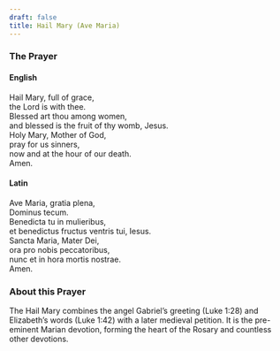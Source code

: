 ```yaml
---
draft: false
title: Hail Mary (Ave Maria)
---
```


### The Prayer

#### English

Hail Mary, full of grace,  
the Lord is with thee.  
Blessed art thou among women,  
and blessed is the fruit of thy womb, Jesus.  
Holy Mary, Mother of God,  
pray for us sinners,  
now and at the hour of our death.  
Amen.

#### Latin

Ave Maria, gratia plena,  
Dominus tecum.  
Benedicta tu in mulieribus,  
et benedictus fructus ventris tui, Iesus.  
Sancta Maria, Mater Dei,  
ora pro nobis peccatoribus,  
nunc et in hora mortis nostrae.  
Amen.

### About this Prayer

The Hail Mary combines the angel Gabriel’s greeting (Luke 1:28) and Elizabeth’s words (Luke 1:42) with a later medieval petition. It is the pre-eminent Marian devotion, forming the heart of the Rosary and countless other devotions.